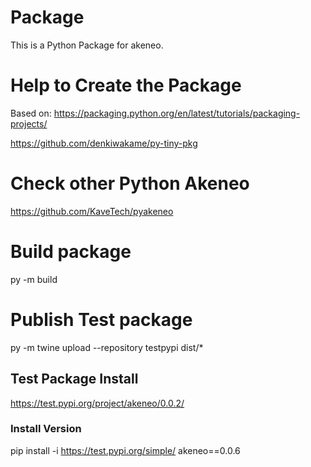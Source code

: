 # Package
This is a Python Package for akeneo.

# Help to Create the Package
Based on:
https://packaging.python.org/en/latest/tutorials/packaging-projects/

https://github.com/denkiwakame/py-tiny-pkg

# Check other Python Akeneo
https://github.com/KaveTech/pyakeneo


# Build package

py -m build

# Publish Test package

py -m twine upload --repository testpypi dist/*

## Test Package Install

https://test.pypi.org/project/akeneo/0.0.2/

### Install Version
pip install -i https://test.pypi.org/simple/ akeneo==0.0.6